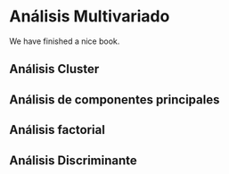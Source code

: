 # Análisis Multivariado

We have finished a nice book.
## Análisis Cluster

## Análisis de componentes principales

## Análisis factorial 

## Análisis Discriminante
